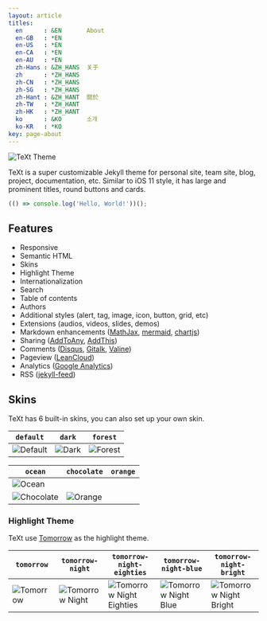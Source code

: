 ```yaml
---
layout: article
titles:
  en      : &EN       About
  en-GB   : *EN
  en-US   : *EN
  en-CA   : *EN
  en-AU   : *EN
  zh-Hans : &ZH_HANS  关于
  zh      : *ZH_HANS
  zh-CN   : *ZH_HANS
  zh-SG   : *ZH_HANS
  zh-Hant : &ZH_HANT  關於
  zh-TW   : *ZH_HANT
  zh-HK   : *ZH_HANT
  ko      : &KO       소개
  ko-KR   : *KO
key: page-about
---
```


![TeXt Theme](https://cdn.jsdelivr.net/gh/yipianye/text//screenshots/TeXt-home.jpg)

TeXt is a super customizable Jekyll theme for personal site, team site, blog, project, documentation, etc. Similar to iOS 11 style, it has large and prominent titles, round buttons and cards.

```javascript
(() => console.log('Hello, World!'))();
```

## Features

- Responsive
- Semantic HTML
- Skins
- Highlight Theme
- Internationalization
- Search
- Table of contents
- Authors
- Additional styles (alert, tag, image, icon, button, grid, etc)
- Extensions (audios, videos, slides, demos)
- Markdown enhancements ([MathJax](https://www.mathjax.org/), [mermaid](https://mermaidjs.github.io/), [chartjs](http://www.chartjs.org/))
- Sharing ([AddToAny](https://www.addtoany.com/), [AddThis](https://www.addthis.com/))
- Comments ([Disqus](https://disqus.com/), [Gitalk](https://gitalk.github.io/), [Valine](https://valine.js.org/en/))
- Pageview ([LeanCloud](https://leancloud.cn/))
- Analytics ([Google Analytics](https://analytics.google.com/analytics/web/))
- RSS ([jekyll-feed](https://github.com/jekyll/jekyll-feed))

## Skins

TeXt has 6 built-in skins, you can also set up your own skin.

| `default` | `dark` | `forest` |
| --- |  --- | --- |
| ![Default](../screenshots/skins_default.jpg) | ![Dark](https://cdn.jsdelivr.net/gh/yipianye/text/screenshots/skins_dark.jpg) | ![Forest](https://cdn.jsdelivr.net/gh/yipianye/text/screenshots/skins_forest.jpg) |

| `ocean` | `chocolate` | `orange` |
| --- |  --- | --- |
| ![Ocean](https://cdn.jsdelivr.net/gh/yipianye/text/screenshots/skins_ocean.jpg) |
![Chocolate](https://cdn.jsdelivr.net/gh/yipianye/text/screenshots/skins_chocolate.jpg) | ![Orange](https://cdn.jsdelivr.net/gh/yipianye/text/screenshots/skins_orange.jpg) |

### Highlight Theme

TeXt use [Tomorrow](https://github.com/chriskempson/tomorrow-theme) as the highlight theme.

| `tomorrow` | `tomorrow-night` | `tomorrow-night-eighties` | `tomorrow-night-blue` | `tomorrow-night-bright` |
| --- |  --- | --- | --- |  --- |
| ![Tomorrow](https://cdn.jsdelivr.net/gh/yipianye/text/screenshots/highlight_tomorrow.png) | ![Tomorrow Night](https://cdn.jsdelivr.net/gh/yipianye/text/highlight_tomorrow-night.png) | ![Tomorrow Night Eighties](https://cdn.jsdelivr.net/gh/yipianye/text/screenshots/highlight_tomorrow-night-eighties.png) | ![Tomorrow Night Blue](https://cdn.jsdelivr.net/gh/yipianye/text/screenshots/highlight_tomorrow-night-blue.png) | ![Tomorrow Night Bright](https://cdn.jsdelivr.net/gh/yipianye/text/screenshots/highlight_tomorrow-night-bright.png) |
